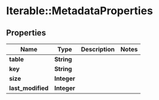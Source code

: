 # Iterable::MetadataProperties

## Properties
Name | Type | Description | Notes
------------ | ------------- | ------------- | -------------
**table** | **String** |  | 
**key** | **String** |  | 
**size** | **Integer** |  | 
**last_modified** | **Integer** |  | 

